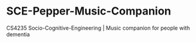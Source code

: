 # SCE-Pepper-Music-Companion
CS4235 Socio-Cognitive-Engineering | Music companion for people with dementia

